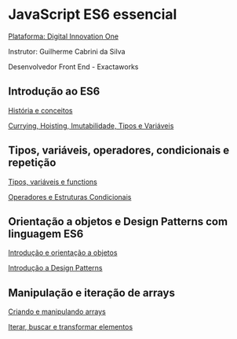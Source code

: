# JavaScript ES6 essencial

[Plataforma: Digital Innovation One](https://digitalinnovation.one/)

Instrutor: Guilherme Cabrini da Silva

Desenvolvedor Front End - Exactaworks

## Introdução ao ES6

[História e conceitos](./JavaScript%20ES6%20essencial%2026731ee85f244f75a417f2a75daa4e58/Histo%CC%81ria%20e%20conceitos%208f149b541d004500993986f30f6a3a95.md)

[Currying, Hoisting, Imutabilidade, Tipos e Variáveis](JavaScript%20ES6%20essencial%2026731ee85f244f75a417f2a75daa4e58/Currying,%20Hoisting,%20Imutabilidade,%20Tipos%20e%20Varia%CC%81v%20dd994cf5b8a54e41b0d7381d025fbec7.md)

## Tipos, variáveis, operadores, condicionais e repetição

[Tipos, variáveis e functions](JavaScript%20ES6%20essencial%2026731ee85f244f75a417f2a75daa4e58/Tipos,%20varia%CC%81veis%20e%20functions%2059e38b3cce2c4947b4226640dfc885e3.md)

[Operadores e Estruturas Condicionais](JavaScript%20ES6%20essencial%2026731ee85f244f75a417f2a75daa4e58/Operadores%20e%20Estruturas%20Condicionais%20f9a7b0cfe55440e988d3ce6b52e8c9be.md)

## Orientação a objetos e Design Patterns com linguagem ES6

[Introdução e orientação a objetos](JavaScript%20ES6%20essencial%2026731ee85f244f75a417f2a75daa4e58/Introduc%CC%A7a%CC%83o%20e%20orientac%CC%A7a%CC%83o%20a%20objetos%20634d0f5237c1424c923845d86b8d9f51.md)

[Introdução a Design Patterns](JavaScript%20ES6%20essencial%2026731ee85f244f75a417f2a75daa4e58/Introduc%CC%A7a%CC%83o%20a%20Design%20Patterns%20c9263f98528847dca3ecfdf84e43d885.md)

## Manipulação e iteração de arrays

[Criando e manipulando arrays](JavaScript%20ES6%20essencial%2026731ee85f244f75a417f2a75daa4e58/Criando%20e%20manipulando%20arrays%2004832e4fd4b644b58e9b4a5a51ac0e8f.md)

[Iterar, buscar e transformar elementos](JavaScript%20ES6%20essencial%2026731ee85f244f75a417f2a75daa4e58/Iterar,%20buscar%20e%20transformar%20elementos%20b1986fc0b3d94dacb99be4280b32b713.md)